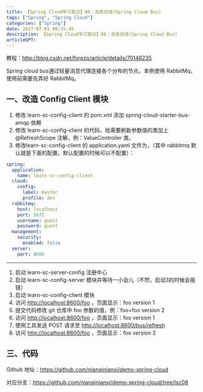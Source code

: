 ```yaml
---
title: 【Spring Cloud学习笔记】08：消息总线(Spring Cloud Bus)
tags: ["Spring", "Spring Cloud"]
categories: ["Spring"]
date: 2017-07-01 00:25:45
description: 【Spring Cloud学习笔记】08：消息总线(Spring Cloud Bus)
articleGPT: 
---
```


教程：<http://blog.csdn.net/forezp/article/details/70148235>

Spring cloud bus通过轻量消息代理连接各个分布的节点。本例使用 RabbitMq，使用前需要先弄好 RabbitMq。  

## 一、改造 Config Client 模块

  1. 修改 learn-sc-config-client 的 pom.xml 添加 spring-cloud-starter-bus-amqp 依赖
  2. 修改 learn-sc-config-client 的代码，给需要刷新参数值的类加上 @RefreshScope 注解，例：ValueController 类。
  3. 修改learn-sc-config-client 的 application.yaml 文件为，（其中 rabbitmq 默认就是下面的配置，默认配置的时候可以不配置）：

```yaml
spring:
  application:
    name: learn-sc-config-client
  cloud:
    config:
      label: master
      profile: dev
  rabbitmq:
    host: localhost
    port: 5672
    username: guest
    password: guest
  management:
    security:
      enabled: false
  server:
    port: 8600
```

* * *

  1. 启动 learn-sc-server-config 注册中心
  2. 启动 learn-sc-config-server 模块并等待一小会儿（不然，启动3的时候会报错）
  3. 启动 learn-sc-config-client 模块
  4. 访问 <http://localhost:8600/foo> ，页面显示：foo version 1
  5. 提交代码修改 git 仓库中 foo 参数的值，例：foo=foo version 2
  6. 访问 <http://localhost:8600/foo> ，页面显示：foo version 1
  7. 使用工具发送 POST 请求至 <http://localhost:8600/bus/refresh>
  8. 访问 <http://localhost:8600/foo> ，页面显示：foo version 2

## 三、代码

Github 地址：<https://github.com/nianqinianyi/demo-spring-cloud>

对应分支：<https://github.com/nianqinianyi/demo-spring-cloud/tree/lsc08>
